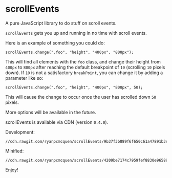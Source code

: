 # scrollEvents
A pure JavaScript library to do stuff on scroll events.

`scrollEvents` gets you up and running in no time with scroll events.

Here is an example of something you could do:

    scrollEvents.change(".foo", "height", "400px", "800px");

This will find all elements with the `foo` class, and change their height from `400px` to `800px` after reaching the default breakpoint of `10` (scrolling `10` pixels down). If `10` is not a satisfactory `breakPoint`, you can change it by adding a parameter like so:

    scrollEvents.change(".foo", "height", "400px", "800px", 50);

This will cause the change to occur once the user has scrolled down `50` pixels.

More options will be available in the future.

scrollEvents is available via CDN (version `0.4.0`).

Development:

    //cdn.rawgit.com/ryanpcmcquen/scrollEvents/9b37f3b889f6f650c61a47891b3ef5401a3c2997/scrollEvents.js

Minified:

    //cdn.rawgit.com/ryanpcmcquen/scrollEvents/4209be7174c7959fef8830e965894516f43106d9/scrollEvents.min.js


Enjoy!
